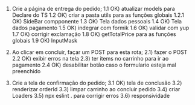 1) Crie a página de entrega do pedido;
  1.1 OK) atualizar models para Declare do TS
  1.2 OK) criar a pasta utils para as funções globais
  1.2.1 OK) SideBar compponente
  1.3 OK) Tela dados pessoais
  1.4 OK) Tela dados pagamento
  1.5 OK) indegrar com formik
  1.6 OK) validar com yup
  1.7 OK) corrigir exclamação
  1.8 OK) getTotalPrice para as funções globais
  1.9 OK) InputMask

2) Ao clicar em concluir, façar um POST para esta rota;
  2.1) fazer o POST
  2.2 OK) exibir erros na tela
  2.3) ter items no carrinho para ir ao pagamento
  2.4 OK) desabilitar botão caso o formulario esteja mal preenchido

3) Crie a tela de confirmação do pedido;
  3.1 OK) tela de conclusão
  3.2) renderizar orderId
  3.3) limpar carrinho ao concluir pedido
  3.4) criar Loaders
  3.5) npx eslint . para corrigir erros
  3.6) responsividade
